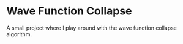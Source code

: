 # Wave Function Collapse
 A small project where I play around with the wave function collapse algorithm.
